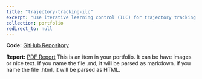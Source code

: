 ```yaml
---
title: "trajectory-tracking-ilc"
excerpt: "Use iterative learning control (ILC) for trajectory tracking task with the existence of model mismatch. MPC is also used for comparison.<br/><img src='/images/project-trajectory-tracking-ilc.png'>"
collection: portfolio
redirect_to: null
---
```

**Code:** [GitHub Repository](https://github.com/lihanlian/trajectory-tracking-ilc)

**Report:** [PDF Report](file/paper1.pdf)
This is an item in your portfolio. It can be have images or nice text. If you name the file .md, it will be parsed as markdown. If you name the file .html, it will be parsed as HTML. 
